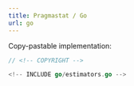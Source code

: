 ```yaml
---
title: Pragmastat / Go
url: go
---
```


Copy-pastable implementation:

```go
// <!-- COPYRIGHT -->

<!-- INCLUDE go/estimators.go -->

```
